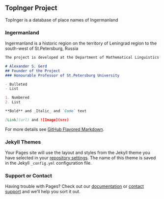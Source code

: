 ## TopInger Project

TopInger is a database of place names of Ingermanland

### Ingermanland

Ingermanland is a historic region on the territory of Leningrad region to the south-west of St.Petersburg, Russia

```markdown
The project is developed at the Department of Mathematical Linguistics of St.Petersburg University

# Alexander S. Gerd
## Founder of the Project
### Honourable Professor of St.Petersburg University

- Bulleted
- List

1. Numbered
2. List

**Bold** and _Italic_ and `Code` text

[Link](url) and ![Image](src)
```

For more details see [GitHub Flavored Markdown](https://guides.github.com/features/mastering-markdown/).

### Jekyll Themes

Your Pages site will use the layout and styles from the Jekyll theme you have selected in your [repository settings](https://github.com/IlyaNikolaev/ilyan.github.io/settings). The name of this theme is saved in the Jekyll `_config.yml` configuration file.

### Support or Contact

Having trouble with Pages? Check out our [documentation](https://help.github.com/categories/github-pages-basics/) or [contact support](https://github.com/contact) and we’ll help you sort it out.
